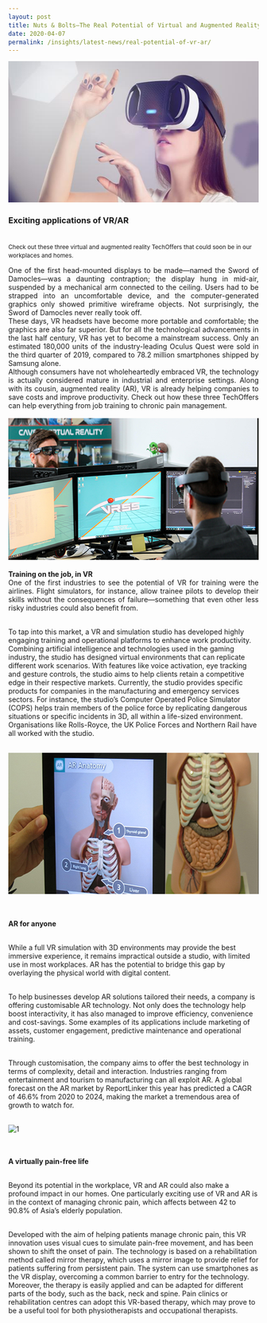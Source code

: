 ```yaml
---
layout: post
title: Nuts & Bolts—The Real Potential of Virtual and Augmented Reality  
date: 2020-04-07
permalink: /insights/latest-news/real-potential-of-vr-ar/
---
```

<img src="/images/latest-news/3.1 Nuts & Bolt article.jpg" alt="1" style="width:600px;height:284px;">

<h3>Exciting applications of VR/AR</h3><br>
<small>Check out these three virtual and augmented reality TechOffers that could soon be in our workplaces and homes.</small>

<p align="justify">One of the first head-mounted displays to be made—named the Sword of Damocles—was a daunting contraption; the display hung in mid-air, suspended by a mechanical arm connected to the ceiling. Users had to be strapped into an uncomfortable device, and the computer-generated graphics only showed primitive wireframe objects. Not surprisingly, the Sword of Damocles never really took off.<br>
These days, VR headsets have become more portable and comfortable; the graphics are also far superior. But for all the technological advancements in the last half century, VR has yet to become a mainstream success. Only an estimated 180,000 units of the industry-leading Oculus Quest were sold in the third quarter of 2019, compared to 78.2 million smartphones shipped by Samsung alone.<br>
Although consumers have not wholeheartedly embraced VR, the technology is actually considered mature in industrial and enterprise settings. Along with its cousin, augmented reality (AR), VR is already helping companies to save costs and improve productivity. Check out how these three TechOffers can help everything from job training to chronic pain management.<br><br>

<img src="/images/latest-news/3.2 Nuts & Bolts article.jpg" alt="2" style="width:600px;height:285px;">
<br><br><b>Training on the job, in VR</b><br>
One of the first industries to see the potential of VR for training were the airlines. Flight simulators, for instance, allow trainee pilots to develop their skills without the consequences of failure—something that even other less risky industries could also benefit from.<br><br>

To tap into this market, a VR and simulation studio has developed highly engaging training and operational platforms to enhance work productivity. Combining artificial intelligence and technologies used in the gaming industry, the studio has designed virtual environments that can replicate different work scenarios. With features like voice activation, eye tracking and gesture controls, the studio aims to help clients retain a competitive edge in their respective markets.
Currently, the studio provides specific products for companies in the manufacturing and emergency services sectors. For instance, the studio’s Computer Operated Police Simulator (COPS) helps train members of the police force by replicating dangerous situations or specific incidents in 3D, all within a life-sized environment. Organisations like Rolls-Royce, the UK Police Forces and Northern Rail have all worked with the studio.<br><br>

 <img src="/images/latest-news/3.3 Nuts & Bolts article.jpg" alt="3" style="width:600px;height:284px;">

<br><br><b>AR for anyone</b>

<br>While a full VR simulation with 3D environments may provide the best immersive experience, it remains impractical outside a studio, with limited use in most workplaces. AR has the potential to bridge this gap by overlaying the physical world with digital content.<br><br>

To help businesses develop AR solutions tailored their needs, a company is offering customisable AR technology. Not only does the technology help boost interactivity, it has also managed to improve efficiency, convenience and cost-savings. Some examples of its applications include marketing of assets, customer engagement, predictive maintenance and operational training.<br><br>

Through customisation, the company aims to offer the best technology in terms of complexity, detail and interaction. Industries ranging from entertainment and tourism to manufacturing can all exploit AR. A global forecast on the AR market by ReportLinker this year has predicted a CAGR of 46.6% from 2020 to 2024, making the market a tremendous area of growth to watch for.<br><br>
 
<img src="" alt="1" style="width:px;height:px;">

<br><br><b>A virtually pain-free life</b><br><br>

Beyond its potential in the workplace, VR and AR could also make a profound impact in our homes. One particularly exciting use of VR and AR is in the context of managing chronic pain, which affects between 42 to 90.8% of Asia’s elderly population.<br><br>

Developed with the aim of helping patients manage chronic pain, this VR innovation uses visual cues to simulate pain-free movement, and has been shown to shift the onset of pain. The technology is based on a rehabilitation method called mirror therapy, which uses a mirror image to provide relief for patients suffering from persistent pain.
The system can use smartphones as the VR display, overcoming a common barrier to entry for the technology. Moreover, the therapy is easily applied and can be adapted for different parts of the body, such as the back, neck and spine. Pain clinics or rehabilitation centres can adopt this VR-based therapy, which may prove to be a useful tool for both physiotherapists and occupational therapists.</p>
